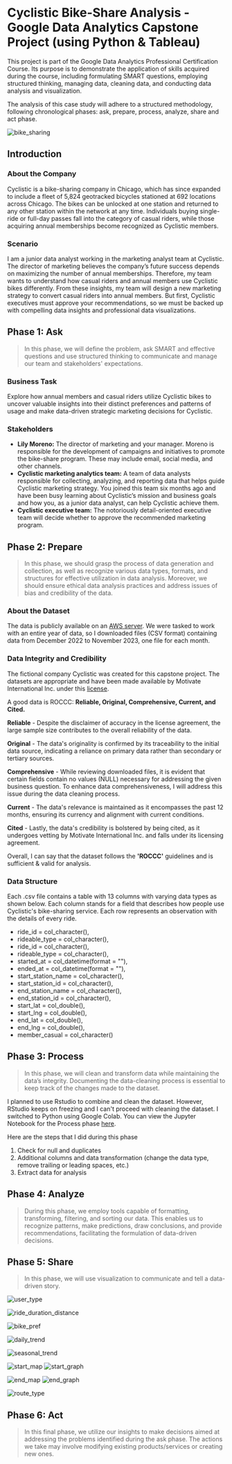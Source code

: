 # Cyclistic Bike-Share Analysis - Google Data Analytics Capstone Project (using Python & Tableau)

This project is part of the Google Data Analytics Professional Certification Course. Its purpose is to demonstrate the application of skills acquired during the course, including formulating SMART questions, employing structured thinking, managing data, cleaning data, and conducting data analysis and visualization.

The analysis of this case study will adhere to a structured methodology, following chronological phases: ask, prepare, process, analyze, share and act phase.

![bike_sharing](images/bike-sharing-4196725_1280.jpg)

## Introduction
### About the Company
Cyclistic is a bike-sharing company in Chicago, which has since expanded to include a fleet of 5,824 geotracked bicycles stationed at 692 locations across Chicago. The bikes can be unlocked at one station and returned to any other station within the network at any time. Individuals buying single-ride or full-day passes fall into the category of casual riders, while those acquiring annual memberships become recognized as Cyclistic members.

### Scenario
I am a junior data analyst working in the marketing analyst team at Cyclistic. The director of marketing believes the company’s future success depends on maximizing the number of annual memberships. Therefore, my team wants to understand how casual riders and annual members use Cyclistic bikes differently. From these insights, my team will design a new marketing strategy to convert casual riders into annual members. But first, Cyclistic executives must approve your recommendations, so we must be backed up with compelling data insights and professional data visualizations.

## Phase 1: Ask
>In this phase, we will define the problem, ask SMART and effective questions and use structured thinking to communicate and manage our team and stakeholders' expectations.

### Business Task
Explore how annual members and casual riders utilize Cyclistic bikes to uncover valuable insights into their distinct preferences and patterns of usage and make data-driven strategic marketing decisions for Cyclistic.

### Stakeholders
* **Lily Moreno:** The director of marketing and your manager. Moreno is responsible for the development of campaigns and initiatives to promote the bike-share program. These may include email, social media, and other channels.
* **Cyclistic marketing analytics team:** A team of data analysts responsible for collecting, analyzing, and reporting data that helps guide Cyclistic marketing strategy. You joined this team six months ago and have been busy learning about Cyclistic’s mission and business goals and how you, as a junior data analyst, can help Cyclistic achieve them.
* **Cyclistic executive team:** The notoriously detail-oriented executive team will decide whether to approve the recommended marketing program.

## Phase 2: Prepare
>In this phase, we should grasp the process of data generation and collection, as well as recognize various data types, formats, and structures for effective utilization in data analysis. Moreover, we should ensure ethical data analysis practices and address issues of bias and credibility of the data.

### About the Dataset
The data is publicly available on an [AWS server](https://divvy-tripdata.s3.amazonaws.com/index.html). We were tasked to work with an entire year of data, so I downloaded files (CSV format) containing data from December 2022 to November 2023, one file for each month.

### Data Integrity and Credibility
The fictional company Cyclistic was created for this capstone project. The datasets are appropriate and have been made available by Motivate International Inc. under this [license](https://divvybikes.com/data-license-agreement).

A good data is ROCCC: **Reliable, Original, Comprehensive, Current, and Cited.**

**Reliable** - Despite the disclaimer of accuracy in the license agreement, the large sample size contributes to the overall reliability of the data.

**Original** - The data's originality is confirmed by its traceability to the initial data source, indicating a reliance on primary data rather than secondary or tertiary sources.

**Comprehensive** - While reviewing downloaded files, it is evident that certain fields contain no values (NULL) necessary for addressing the given business question. To enhance data comprehensiveness, I will address this issue during the data cleaning process.

**Current** - The data's relevance is maintained as it encompasses the past 12 months, ensuring its currency and alignment with current conditions.

**Cited** - Lastly, the data's credibility is bolstered by being cited, as it undergoes vetting by Motivate International Inc. and falls under its licensing agreement.

Overall, I can say that the dataset follows the **'ROCCC'** guidelines and is sufficient & valid for analysis.

### Data Structure
Each .csv file contains a table with 13 columns with varying data types as shown below. Each column stands for a field that describes how people use Cyclistic's bike-sharing service. Each row represents an observation with the details of every ride.

- ride_id = col_character(),
- rideable_type = col_character(),
- ride_id = col_character(),
- rideable_type = col_character(),
- started_at = col_datetime(format = ""),
- ended_at = col_datetime(format = ""),
- start_station_name = col_character(),
- start_station_id = col_character(),
- end_station_name = col_character(),
- end_station_id = col_character(),
- start_lat = col_double(),
- start_lng = col_double(),
- end_lat = col_double(),
- end_lng = col_double(),
- member_casual = col_character()

## Phase 3: Process 
>In this phase, we will clean and transform data while maintaining the data’s integrity. Documenting the data-cleaning process is essential to keep track of the changes made to the dataset.

I planned to use Rstudio to combine and clean the dataset. However, RStudio keeps on freezing and I can't proceed with cleaning the dataset. I switched to Python using Google Colab. You can view the Jupyter Notebook for the Process phase [here](https://github.com/ecleodominique/google_data_analytics_capstone_project/blob/main/02%2603_Prepare_and_Process.ipynb).

Here are the steps that I did during this phase
1.	Check for null and duplicates
2.	Additional columns and data transformation (change the data type, remove trailing or leading spaces, etc.)
3.	Extract data for analysis

##  Phase 4: Analyze
>During this phase, we employ tools capable of formatting, transforming, filtering, and sorting our data. This enables us to recognize patterns, make predictions, draw conclusions, and provide recommendations, facilitating the formulation of data-driven decisions.

## Phase 5: Share
>In this phase, we will use visualization to communicate and tell a data-driven story.

![user_type](images/01user_type.png)

![ride_duration_distance](images/02ride_duration_distance.png)

![bike_pref](images/03bike_pref.png)

![daily_trend](images/04daily_trend.png)

![seasonal_trend](images/05seasonal_trend.png)

![start_map](images/06amap_start_station.png)
![start_graph](images/06bstart_station.png)

![end_map](images/07amap_end_station.png)
![end_graph](images/07bend_station.png)

![route_type](images/08route_type.png)

## Phase 6: Act
>In this final phase, we utilize our insights to make decisions aimed at addressing the problems identified during the ask phase. The actions we take may involve modifying existing products/services or creating new ones.




